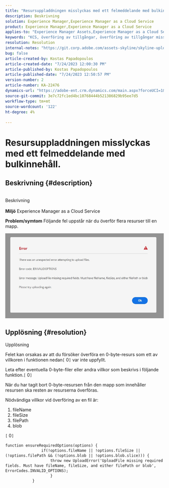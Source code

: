 ```yaml
---
title: "Resursuppladdningen misslyckas med ett felmeddelande med bulkinnehåll."
description: Beskrivning
solution: Experience Manager,Experience Manager as a Cloud Service
product: Experience Manager,Experience Manager as a Cloud Service
applies-to: "Experience Manager Assets,Experience Manager as a Cloud Service"
keywords: "KCS, överföring av tillgångar, överföring av tillgångar misslyckas"
resolution: Resolution
internal-notes: "https://git.corp.adobe.com/assets-skyline/skyline-upload/blob/6d124d4083060e139b2e2d6ac99b33087bc85a53/src/upload-file.js#L32"
bug: false
article-created-by: Kostas Papadopoulos
article-created-date: "7/24/2023 12:00:30 PM"
article-published-by: Kostas Papadopoulos
article-published-date: "7/24/2023 12:50:57 PM"
version-number: 2
article-number: KA-22476
dynamics-url: "https://adobe-ent.crm.dynamics.com/main.aspx?forceUCI=1&pagetype=entityrecord&etn=knowledgearticle&id=42946eae-192a-ee11-bdf4-6045bd006b4b"
source-git-commit: 3e7c72fc1ed4bc10768444b521386829b95ee7d5
workflow-type: tm+mt
source-wordcount: '122'
ht-degree: 4%

---
```


# Resursuppladdningen misslyckas med ett felmeddelande med bulkinnehåll.

## Beskrivning {#description}

<br>Beskrivning<br><br>
<b>Miljö</b>
Experience Manager as a Cloud Service

<b>Problem/symtom</b>
Följande fel uppstår när du överför flera resurser till en mapp.

![](assets/___44946eae-192a-ee11-bdf4-6045bd006b4b___.jpeg)


## Upplösning {#resolution}

Upplösning<br>


Felet kan orsakas av att du försöker överföra en 0-byte-resurs som ett av villkoren i funktionen nedan`[` 0`]`  var inte uppfyllt.

Leta efter eventuella 0-byte-filer eller andra villkor som beskrivs i följande funktion.`[` 0`]`

När du har tagit bort 0-byte-resursen från den mapp som innehåller resursen ska resten av resurserna överföras.

Nödvändiga villkor vid överföring av en fil är:

1. fileName
2. fileSize
3. filePath
4. blob


`[` 0`]`


```none
function ensureRequiredOptions(options) {
                if(!options.fileName || !options.fileSize || (!options.filePath && (!options.blob || !options.blob.slice))) {
                    throw new UploadError('UploadFile missing required fields. Must have fileName, fileSize, and either filePath or blob', ErrorCodes.INVALID_OPTIONS);
                    }
            }
```

